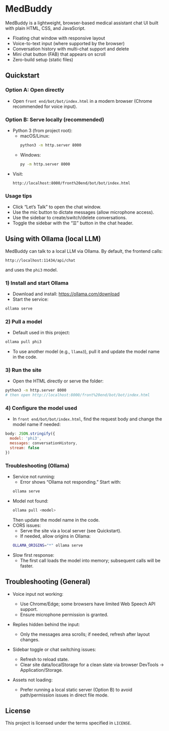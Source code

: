 # MedBuddy

MedBuddy is a lightweight, browser-based medical assistant chat UI built with plain HTML, CSS, and JavaScript.

- Floating chat window with responsive layout
- Voice-to-text input (where supported by the browser)
- Conversation history with multi-chat support and delete
- Mini chat button (FAB) that appears on scroll
- Zero-build setup (static files)

## Quickstart

### Option A: Open directly
- Open `front end/bot/bot/index.html` in a modern browser (Chrome recommended for voice input).

### Option B: Serve locally (recommended)
- Python 3 (from project root):
  - macOS/Linux:
    ```bash
    python3 -m http.server 8000
    ```
  - Windows:
    ```bash
    py -m http.server 8000
    ```
- Visit:
  ```text
  http://localhost:8000/front%20end/bot/bot/index.html
  ```

### Usage tips
- Click “Let’s Talk” to open the chat window.
- Use the mic button to dictate messages (allow microphone access).
- Use the sidebar to create/switch/delete conversations.
- Toggle the sidebar with the “☰” button in the chat header.

## Using with Ollama (local LLM)

MedBuddy can talk to a local LLM via Ollama. By default, the frontend calls:

```text
http://localhost:11434/api/chat
```

and uses the `phi3` model.

### 1) Install and start Ollama
- Download and install: https://ollama.com/download
- Start the service:
```bash
ollama serve
```

### 2) Pull a model
- Default used in this project:
```bash
ollama pull phi3
```
- To use another model (e.g., `llama3`), pull it and update the model name in the code.

### 3) Run the site
- Open the HTML directly or serve the folder:
```bash
python3 -m http.server 8000
# then open http://localhost:8000/front%20end/bot/bot/index.html
```

### 4) Configure the model used
- In `front end/bot/bot/index.html`, find the request body and change the model name if needed:
```js
body: JSON.stringify({
  model: 'phi3',
  messages: conversationHistory,
  stream: false
})
```

### Troubleshooting (Ollama)
- Service not running:
  - Error shows “Ollama not responding.” Start with:
  ```bash
  ollama serve
  ```
- Model not found:
  ```bash
  ollama pull <model>
  ```
  Then update the model name in the code.
- CORS issues:
  - Serve the site via a local server (see Quickstart).
  - If needed, allow origins in Ollama:
  ```bash
  OLLAMA_ORIGINS="*" ollama serve
  ```
- Slow first response:
  - The first call loads the model into memory; subsequent calls will be faster.

## Troubleshooting (General)

- Voice input not working:
  - Use Chrome/Edge; some browsers have limited Web Speech API support.
  - Ensure microphone permission is granted.

- Replies hidden behind the input:
  - Only the messages area scrolls; if needed, refresh after layout changes.

- Sidebar toggle or chat switching issues:
  - Refresh to reload state.
  - Clear site data/localStorage for a clean slate via browser DevTools → Application/Storage.

- Assets not loading:
  - Prefer running a local static server (Option B) to avoid path/permission issues in direct file mode.

## License

This project is licensed under the terms specified in `LICENSE`.
